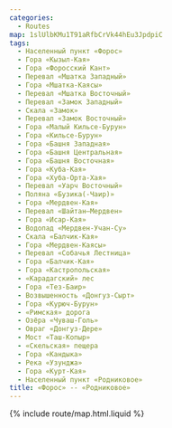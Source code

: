 ```yaml
---
categories:
  - Routes
map: 1slUlbKMu1T91aRfbCrVk44hEu3JpdpiC
tags:
  - Населенный пункт «Форос»
  - Гора «Кызыл-Кая»
  - Гора «Форосский Кант»
  - Перевал «Мшатка Западный»
  - Гора «Мшатка-Каясы»
  - Перевал «Мшатка Восточный»
  - Перевал «Замок Западный»
  - Скала «Замок»
  - Перевал «Замок Восточный»
  - Гора «Малый Кильсе-Бурун»
  - Гора «Кильсе-Бурун»
  - Гора «Башня Западная»
  - Гора «Башня Центральная»
  - Гора «Башня Восточная»
  - Гора «Куба-Кая»
  - Гора «Хуба-Орта-Хая»
  - Перевал «Уарч Восточный»
  - Поляна «Бузика(-Чаир)»
  - Гора «Мердвен-Кая»
  - Перевал «Шайтан–Мердвен»
  - Гора «Исар-Кая»
  - Водопад «Мердвен-Учан-Су»
  - Скала «Балчик-Кая»
  - Гора «Мердвен-Каясы»
  - Перевал «Собачья Лестница»
  - Гора «Балчик-Кая»
  - Гора «Кастропольская»
  - «Карадагский» лес
  - Гора «Тез-Баир»
  - Возвышенность «Донгуз-Сырт»
  - Гора «Курюч-Бурун»
  - «Римская» дорога
  - Озёра «Чуваш-Голь»
  - Овраг «Донгуз-Дере»
  - Мост «Таш-Копыр»
  - «Скельская» пещера
  - Гора «Кандыка»
  - Река «Узунджа»
  - Гора «Курт-Кая»
  - Населенный пункт «Родниковое»
title: «Форос» -- «Родниковое»
---
```


{% include route/map.html.liquid %}
